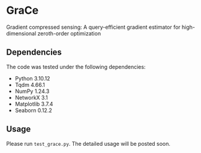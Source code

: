 # GraCe

Gradient compressed sensing: A query-efficient gradient estimator for high-dimensional zeroth-order optimization

## Dependencies

The code was tested under the following dependencies:

- Python 3.10.12
- Tqdm 4.66.1
- NumPy 1.24.3
- NetworkX 3.1
- Matplotlib 3.7.4
- Seaborn 0.12.2

## Usage

Please run `test_grace.py`. The detailed usage will be posted soon.
